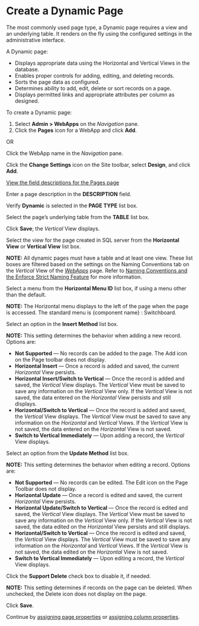 # Create a Dynamic Page

The most commonly used page type, a Dynamic page requires a view and an
underlying table. It renders on the fly using the configured settings in
the administrative interface.

A Dynamic page:

  - Displays appropriate data using the Horizontal and Vertical Views in
    the database.
  - Enables proper controls for adding, editing, and deleting records.
  - Sorts the page data as configured.
  - Determines ability to add, edit, delete or sort records on a page.
  - Displays permitted links and appropriate attributes per column as
    designed.

To create a Dynamic page:

1.  Select **Admin \> WebApps** on the *Navigation* pane.
2.  Click the **Pages** icon for a WebApp and click **Add**.

OR

Click the WebApp name in the *Navigation* pane.

Click the **Change Settings** icon on the Site toolbar, select
**Design**, and click **Add**.

[View the field descriptions for the Pages
page](../Sys_Admin/Page_Desc/Pages_H.htm)

Enter a page description in the **DESCRIPTION** field.

Verify **Dynamic** is selected in the **PAGE TYPE** list box.

Select the page’s underlying table from the **TABLE** list box.

Click **Save**; the *Vertical* View displays.

Select the view for the page created in SQL server from the **Horizontal
View** or **Vertical View** list box.

**NOTE:** All dynamic pages must have a table and at least one view.
These list boxes are filtered based on the settings on the Naming
Conventions tab on the *Vertical* View of the
*[WebApps](../Sys_Admin/Page_Desc/WebApps_H.htm)* page. Refer to [Naming
Conventions and the Enforce Strict Naming
Feature](Naming_Conventions_and_the_Enforce_Strict_Naming_Feature.htm)
for more information.

Select a menu from the **Horizontal Menu ID** list box, if using a menu
other than the default.

**NOTE:** The Horizontal menu displays to the left of the page when the
page is accessed. The standard menu is {component name} : Switchboard.

Select an option in the **Insert Method** list box.

**NOTE:** This setting determines the behavior when adding a new record.
Options are:

  - **Not Supported** — No records can be added to the page. The Add
    icon on the Page toolbar does not display.
  - **Horizontal Insert** — Once a record is added and saved, the
    current *Horizontal* View persists.
  - **Horizontal Insert/Switch to Vertical** — Once the record is added
    and saved, the *Vertical* View displays. The *Vertical* View must be
    saved to save any information on the *Vertical* View only. If the
    *Vertical* View is not saved, the data entered on the *Horizontal*
    View persists and still displays.
  - **Horizontal/Switch to Vertical** — Once the record is added and
    saved, the *Vertical* View displays. The *Vertical* View must be
    saved to save any information on the *Horizontal* and *Vertical*
    Views. If the *Vertical* View is not saved, the data entered on the
    *Horizontal* View is not saved.
  - **Switch to Vertical Immediately** — Upon adding a record, the
    *Vertical* View displays.

Select an option from the **Update Method** list box.

**NOTE:** This setting determines the behavior when editing a record.
Options are:

  - **Not Supported** — No records can be edited. The Edit icon on the
    Page Toolbar does not display.
  - **Horizontal Update** — Once a record is edited and saved, the
    current *Horizontal* View persists.
  - **Horizontal Update/Switch to Vertical** — Once the record is edited
    and saved, the *Vertical* View displays. The *Vertical* View must be
    saved to save any information on the *Vertical* View only. If the
    *Vertical* View is not saved, the data edited on the *Horizontal*
    View persists and still displays.
  - **Horizontal/Switch to Vertical** — Once the record is edited and
    saved, the *Vertical* View displays. The *Vertical* View must be
    saved to save any information on the *Horizontal* and *Vertical*
    Views. If the *Vertical* View is not saved, the data edited on the
    *Horizontal* View is not saved.
  - **Switch to Vertical Immediately** — Upon editing a record, the
    *Vertical* View displays.

Click the **Support Delete** check box to disable it, if needed.

**NOTE:** This setting determines if records on the page can be deleted.
When unchecked, the Delete icon does not display on the page.

Click **Save**.

Continue by [assigning page properties](Assign_Page_Properties.htm) or
[assigning column properties](Assign_Column_Properties.htm).
